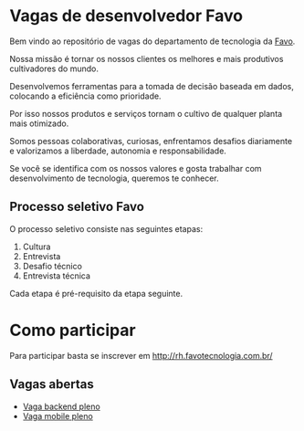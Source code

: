 # **Vagas de desenvolvedor Favo**

Bem vindo ao repositório de vagas do departamento de tecnologia da [Favo](https://favotecnologia.com.br).

Nossa missão é tornar os nossos clientes os melhores e mais produtivos cultivadores do mundo.

Desenvolvemos ferramentas para a tomada de decisão baseada em dados, colocando a eficiência como prioridade.

Por isso nossos produtos e serviços tornam o cultivo de qualquer planta mais otimizado.

Somos pessoas colaborativas, curiosas, enfrentamos desafios diariamente e valorizamos a liberdade, autonomia e responsabilidade.

Se você se identifica com os nossos valores e gosta trabalhar com desenvolvimento de tecnologia, queremos te conhecer.

## **Processo seletivo Favo**

O processo seletivo consiste nas seguintes etapas:
  1. Cultura
  2. Entrevista
  3. Desafio técnico
  4. Entrevista técnica

Cada etapa é pré-requisito da etapa seguinte.
# Como participar
Para participar basta se inscrever em http://rh.favotecnologia.com.br/

## **Vagas abertas**

- [Vaga backend pleno](backend-pleno/README.md)
- [Vaga mobile pleno](mobile-pleno/README.md)
